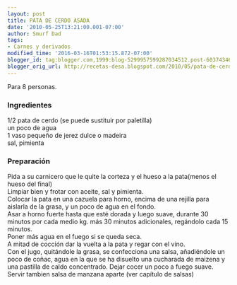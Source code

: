 ```yaml
---
layout: post
title: PATA DE CERDO ASADA
date: '2010-05-25T13:21:00.001-07:00'
author: Smurf Dad
tags:
- Carnes y derivados
modified_time: '2016-03-16T01:53:15.872-07:00'
blogger_id: tag:blogger.com,1999:blog-5299957599287034512.post-6037434614355728267
blogger_orig_url: http://recetas-desa.blogspot.com/2010/05/pata-de-cerdo-asada.html
---
```


Para 8 personas.<br /><h3>Ingredientes</h3>1/2 pata de cerdo (se puede sustituir por paletilla)<br />un poco de agua<br />1 vaso pequeño de jerez dulce o madeira<br />sal, pimienta<br /><h3>Preparación</h3>Pida a su carnicero que le quite la corteza y el hueso a la pata(menos el hueso del final)<br />Limpiar bien y frotar con aceite, sal y pimienta.<br />Colocar la pata en una cazuela para horno, encima de una rejilla para aislarla de la grasa, y un poco de agua en el fondo.<br />Asar a horno fuerte hasta que esté dorada y luego suave, durante 30 minutos por cada medio kg. más 30 minutos adicionales, regándolo cada 15 minutos.<br />Poner más agua en el fuego si se queda seca.<br />A mitad de cocción dar la vuelta a la pata y regar con el vino.<br />Con el jugo, quitándole la grasa, se confecciona una salsa, añadiéndole un poco de coñac, agua en la que se ha disuelto una cucharada de maizena y una pastilla de caldo concentrado. Dejar cocer un poco a fuego suave.<br />Servir tambien salsa de manzana aparte (ver capítulo de salsas)